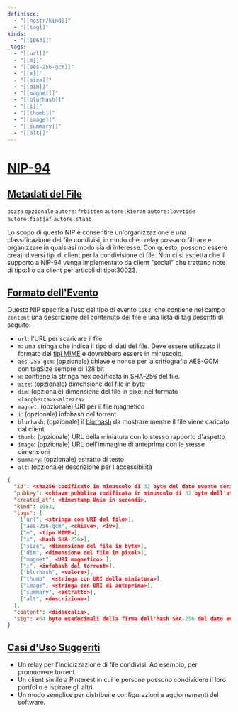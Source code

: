 ```yaml
---
definisce:
  - "[[nostr/kind]]"
  - "[[tag]]"
kinds:
  - "[[1063]]"
_tags:
  - "[[url]]"
  - "[[m]]"
  - "[[aes-256-gcm]]"
  - "[[x]]"
  - "[[size]]"
  - "[[dim]]"
  - "[[magnet]]"
  - "[[blurhash]]"
  - "[[i]]"
  - "[[thumb]]"
  - "[[image]]"
  - "[[summary]]"
  - "[[alt]]"
---
```


# [NIP-94](https://github.com/nostr-protocol/nips/blob/master/94.md#nip-94)

## [Metadati del File](https://github.com/nostr-protocol/nips/blob/master/94.md#file-metadata)

`bozza` `opzionale` `autore:frbitten` `autore:kieran` `autore:lovvtide` `autore:fiatjaf` `autore:staab`

Lo scopo di questo NIP è consentire un'organizzazione e una classificazione dei file condivisi, in modo che i relay possano filtrare e organizzare in qualsiasi modo sia di interesse. Con questo, possono essere creati diversi tipi di client per la condivisione di file. Non ci si aspetta che il supporto a NIP-94 venga implementato da client "social" che trattano note di tipo:1 o da client per articoli di tipo:30023.

## [Formato dell'Evento](https://github.com/nostr-protocol/nips/blob/master/94.md#event-format)

Questo NIP specifica l'uso del tipo di evento `1063`, che contiene nel campo `content` una descrizione del contenuto del file e una lista di tag descritti di seguito:

- `url`: l'URL per scaricare il file
- `m`: una stringa che indica il tipo di dati del file. Deve essere utilizzato il formato dei [tipi MIME](https://developer.mozilla.org/en-US/docs/Web/HTTP/Basics_of_HTTP/MIME_types/Common_types) e dovrebbero essere in minuscolo.
- `aes-256-gcm`: (opzionale) chiave e nonce per la crittografia AES-GCM con tagSize sempre di 128 bit
- `x`: contiene la stringa hex codificata in SHA-256 del file.
- `size`: (opzionale) dimensione del file in byte
- `dim`: (opzionale) dimensione del file in pixel nel formato `<larghezza>x<altezza>`
- `magnet`: (opzionale) URI per il file magnetico
- `i`: (opzionale) infohash del torrent
- `blurhash`: (opzionale) il [blurhash](https://github.com/woltapp/blurhash) da mostrare mentre il file viene caricato dal client
- `thumb`: (opzionale) URL della miniatura con lo stesso rapporto d'aspetto
- `image`: (opzionale) URL dell'immagine di anteprima con le stesse dimensioni
- `summary`: (opzionale) estratto di testo
- `alt`: (opzionale) descrizione per l'accessibilità

```json
{
  "id": <sha256 codificato in minuscolo di 32 byte del dato evento serializzato>,
  "pubkey": <chiave pubblica codificata in minuscolo di 32 byte dell'utente creatore dell'evento>,
  "created_at": <timestamp Unix in secondi>,
  "kind": 1063,
  "tags": [
    ["url", <stringa con URI del file>],
    ["aes-256-gcm", <chiave>, <iv>],
    ["m", <tipo MIME>],
    ["x", <Hash SHA-256>],
    ["size", <dimensione del file in byte>],
    ["dim", <dimensione del file in pixel>],
    ["magnet", <URI magnetico> ],
    ["i", <infohash del torrent>],
    ["blurhash", <valore>],
    ["thumb", <stringa con URI della miniatura>],
    ["image", <stringa con URI di anteprima>],
    ["summary", <estratto>],
    ["alt", <descrizione>]
  ],
  "content": <didascalia>,
  "sig": <64 byte esadecimali della firma dell'hash SHA-256 del dato evento serializzato, che è identico al campo "id">
}
```

## [Casi d'Uso Suggeriti](https://github.com/nostr-protocol/nips/blob/master/94.md#suggested-use-cases)

- Un relay per l'indicizzazione di file condivisi. Ad esempio, per promuovere torrent.
- Un client simile a Pinterest in cui le persone possono condividere il loro portfolio e ispirare gli altri.
- Un modo semplice per distribuire configurazioni e aggiornamenti del software.